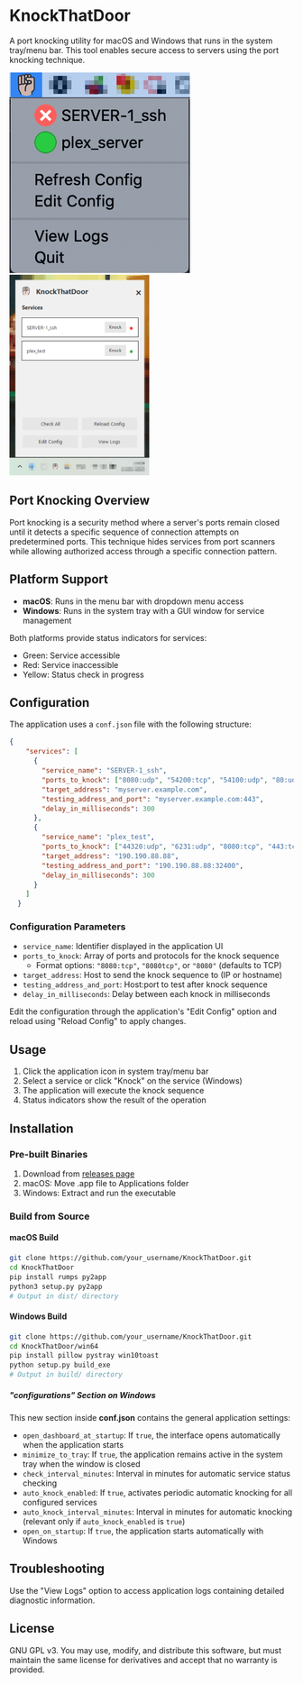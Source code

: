 # KnockThatDoor

A port knocking utility for macOS and Windows that runs in the system tray/menu bar. This tool enables secure access to servers using the port knocking technique.

![Screenshot of KnockThatDoor on macOS](img/screenshot_placeholder.png)
![Screenshot of KnockThatDoor on Windows 11](win64/img/win-placeholder.png)

## Port Knocking Overview

Port knocking is a security method where a server's ports remain closed until it detects a specific sequence of connection attempts on predetermined ports. This technique hides services from port scanners while allowing authorized access through a specific connection pattern.

## Platform Support

- **macOS**: Runs in the menu bar with dropdown menu access
- **Windows**: Runs in the system tray with a GUI window for service management

Both platforms provide status indicators for services:
- Green: Service accessible
- Red: Service inaccessible
- Yellow: Status check in progress

## Configuration

The application uses a `conf.json` file with the following structure:

```json
{
    "services": [
      {
        "service_name": "SERVER-1_ssh",
        "ports_to_knock": ["8080:udp", "54200:tcp", "54100:udp", "80:udp"],
        "target_address": "myserver.example.com",
        "testing_address_and_port": "myserver.example.com:443",
        "delay_in_milliseconds": 300
      },
      {
        "service_name": "plex_test",
        "ports_to_knock": ["44320:udp", "6231:udp", "8080:tcp", "443:tcp"],
        "target_address": "190.190.88.88",
        "testing_address_and_port": "190.190.88.88:32400",
        "delay_in_milliseconds": 300
      }
    ]
  }
```

### Configuration Parameters

- `service_name`: Identifier displayed in the application UI
- `ports_to_knock`: Array of ports and protocols for the knock sequence
  - Format options: `"8080:tcp"`, `"8080tcp"`, or `"8080"` (defaults to TCP)
- `target_address`: Host to send the knock sequence to (IP or hostname)
- `testing_address_and_port`: Host:port to test after knock sequence
- `delay_in_milliseconds`: Delay between each knock in milliseconds

Edit the configuration through the application's "Edit Config" option and reload using "Reload Config" to apply changes.

## Usage

1. Click the application icon in system tray/menu bar
2. Select a service or click "Knock" on the service (Windows)
3. The application will execute the knock sequence
4. Status indicators show the result of the operation

## Installation

### Pre-built Binaries
1. Download from [releases page](https://github.com/rempairamore/KnockThatDoor/releases)
2. macOS: Move .app file to Applications folder
3. Windows: Extract and run the executable

### Build from Source

#### macOS Build
```bash
git clone https://github.com/your_username/KnockThatDoor.git
cd KnockThatDoor
pip install rumps py2app
python3 setup.py py2app
# Output in dist/ directory
```

#### Windows Build
```bash
git clone https://github.com/your_username/KnockThatDoor.git
cd KnockThatDoor/win64
pip install pillow pystray win10toast
python setup.py build_exe
# Output in build/ directory
```

##### "configurations" Section on Windows

This new section inside **conf.json** contains the general application settings:

- `open_dashboard_at_startup`: If `true`, the interface opens automatically when the application starts
- `minimize_to_tray`: If `true`, the application remains active in the system tray when the window is closed
- `check_interval_minutes`: Interval in minutes for automatic service status checking
- `auto_knock_enabled`: If `true`, activates periodic automatic knocking for all configured services
- `auto_knock_interval_minutes`: Interval in minutes for automatic knocking (relevant only if `auto_knock_enabled` is `true`)
- `open_on_startup`: If `true`, the application starts automatically with Windows

## Troubleshooting

Use the "View Logs" option to access application logs containing detailed diagnostic information.

## License

GNU GPL v3. You may use, modify, and distribute this software, but must maintain the same license for derivatives and accept that no warranty is provided.